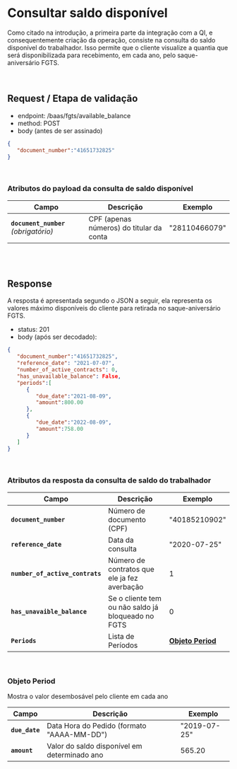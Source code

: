 # Consultar saldo disponível

Como citado na introdução, a primeira parte da integração com a QI, e consequentemente criação da operação, consiste na consulta do saldo disponível do trabalhador. Isso permite que o cliente visualize a quantia que será disponibilizada para recebimento, em cada ano, pelo saque-aniversário FGTS.

<br> 

## Request / Etapa de validação

- endpoint: /baas/fgts/available_balance
- method: POST
- body (antes de ser assinado)

```json
{
   "document_number":"41651732825"
}
```

<br>

### Atributos do payload da consulta de saldo disponível


| Campo                                 | Descrição                                | Exemplo |
|---------------------------------------|------------------------------------------|---------|
| **`document_number`** _(obrigatório)_ | CPF (apenas números) do titular da conta | "28110466079"   |

<br>
<br>

## Response


A resposta é apresentada segundo o JSON a seguir, ela representa os valores máximo disponíveis do cliente para retirada no saque-aniversário FGTS.

- status: 201
- body (após ser decodado): 

```json
{
   "document_number":"41651732825",
   "reference_date": "2021-07-07",
   "number_of_active_contracts": 0,
   "has_unavailable_balance": False,
   "periods":[
      {
         "due_date":"2021-08-09",
         "amount":800.00
      },
      {
         "due_date":"2022-08-09",
         "amount":758.00
      }
   ]
}
```

<br>


### Atributos da resposta da consulta de saldo do trabalhador

| Campo                            | Descrição                                          | Exemplo                             |
|----------------------------------|----------------------------------------------------|-------------------------------------|
| **`document_number`**            | Número de documento (CPF)                          | "40185210902"                       |
| **`reference_date`**             | Data da consulta                                   | "2020-07-25"                        |
| **`number_of_active_contrats`**  | Número de contratos que ele ja fez averbação       | 1                                   |
| **`has_unavaible_balance`**      | Se o cliente tem ou não saldo já bloqueado no FGTS | 0                                   |
| **`Periods`**                    | Lista de Períodos                                  | **[Objeto Period](#objeto-period)** |

<br>

### Objeto Period
Mostra o valor desembosável pelo cliente em cada ano <a name=objeto-period></a>

| Campo          | Descrição                                    | Exemplo      |
|----------------|----------------------------------------------|--------------|
| **`due_date`** | Data Hora do Pedido (formato "AAAA-MM-DD")   | "2019-07-25" |
| **`amount`**   | Valor do saldo disponível em determinado ano | 565.20       |